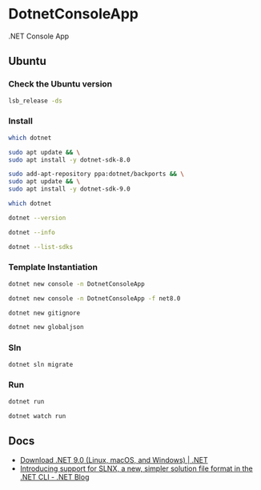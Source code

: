# DotnetConsoleApp
.NET Console App

## Ubuntu

### Check the Ubuntu version

```bash
lsb_release -ds
```

### Install

```bash
which dotnet
```

```bash
sudo apt update && \
sudo apt install -y dotnet-sdk-8.0
```

```bash
sudo add-apt-repository ppa:dotnet/backports && \
sudo apt update && \
sudo apt install -y dotnet-sdk-9.0
```

```bash
which dotnet
```

```bash
dotnet --version
```

```bash
dotnet --info
```

```bash
dotnet --list-sdks
```

### Template Instantiation

```bash
dotnet new console -n DotnetConsoleApp
```

```bash
dotnet new console -n DotnetConsoleApp -f net8.0
```

```bash
dotnet new gitignore
```

```bash
dotnet new globaljson
```

### Sln

```bash
dotnet sln migrate
```

### Run

```bash
dotnet run
```

```bash
dotnet watch run
```

## Docs

- [Download .NET 9.0 (Linux, macOS, and Windows) | .NET](https://dotnet.microsoft.com/en-us/download/dotnet/9.0)
- [Introducing support for SLNX, a new, simpler solution file format in the .NET CLI - .NET Blog](https://devblogs.microsoft.com/dotnet/introducing-slnx-support-dotnet-cli/?hide_banner=true)
